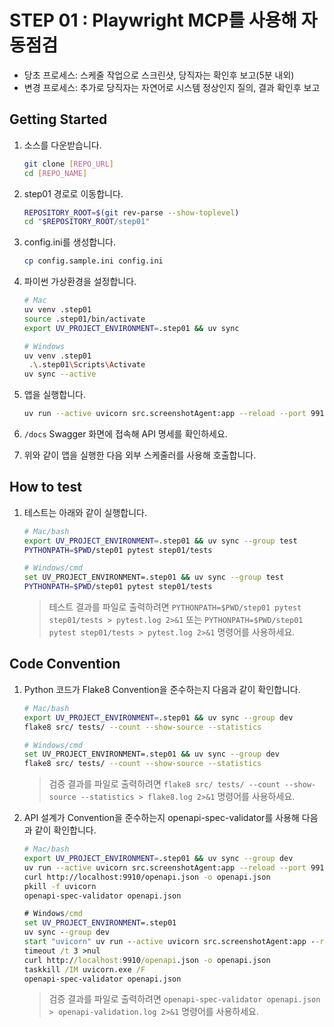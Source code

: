 # STEP 01 : Playwright MCP를 사용해 자동점검

- 당초 프로세스: 스케줄 작업으로 스크린샷, 당직자는 확인후 보고(5분 내외)
- 변경 프로세스: 추가로 당직자는 자연어로 시스템 정상인지 질의, 결과 확인후 보고

## Getting Started

1. 소스를 다운받습니다.
    ```bash
    git clone [REPO_URL]
    cd [REPO_NAME]
    ```

1. step01 경로로 이동합니다.
    ```bash
    REPOSITORY_ROOT=$(git rev-parse --show-toplevel)
    cd "$REPOSITORY_ROOT/step01"
    ```

1. config.ini를 생성합니다.
    ```bash
    cp config.sample.ini config.ini
    ```

1. 파이썬 가상환경을 설정합니다.
   ```bash
   # Mac
   uv venv .step01
   source .step01/bin/activate
   export UV_PROJECT_ENVIRONMENT=.step01 && uv sync
   ```

   ```bash
   # Windows
   uv venv .step01
    .\.step01\Scripts\Activate
   uv sync --active
   ```

1. 앱을 실행합니다.
    ```bash
    uv run --active uvicorn src.screenshotAgent:app --reload --port 9910
    ```

1. `/docs` Swagger 화면에 접속해 API 명세를 확인하세요.

1. 위와 같이 앱을 실행한 다음 외부 스케줄러를 사용해 호출합니다.

## How to test

1. 테스트는 아래와 같이 실행합니다.
    ```bash
    # Mac/bash
    export UV_PROJECT_ENVIRONMENT=.step01 && uv sync --group test
    PYTHONPATH=$PWD/step01 pytest step01/tests
    ```

    ```bash
    # Windows/cmd
    set UV_PROJECT_ENVIRONMENT=.step01 && uv sync --group test
    PYTHONPATH=$PWD/step01 pytest step01/tests
    ```

    > 테스트 결과를 파일로 출력하려면 `PYTHONPATH=$PWD/step01 pytest step01/tests > pytest.log 2>&1` 또는 `PYTHONPATH=$PWD/step01 pytest step01/tests > pytest.log 2>&1` 명령어를 사용하세요.

## Code Convention

1. Python 코드가 Flake8 Convention을 준수하는지 다음과 같이 확인합니다.
    ```bash
    # Mac/bash
    export UV_PROJECT_ENVIRONMENT=.step01 && uv sync --group dev
    flake8 src/ tests/ --count --show-source --statistics
    ```

    ```bash
    # Windows/cmd
    set UV_PROJECT_ENVIRONMENT=.step01 && uv sync --group dev
    flake8 src/ tests/ --count --show-source --statistics
    ```

    > 검증 결과를 파일로 출력하려면 `flake8 src/ tests/ --count --show-source --statistics > flake8.log 2>&1` 명령어를 사용하세요.

2. API 설계가 Convention을 준수하는지 openapi-spec-validator를 사용해 다음과 같이 확인합니다.
    ```bash
    # Mac/bash
    export UV_PROJECT_ENVIRONMENT=.step01 && uv sync --group dev
    uv run --active uvicorn src.screenshotAgent:app --reload --port 9910 &
    curl http://localhost:9910/openapi.json -o openapi.json
    pkill -f uvicorn
    openapi-spec-validator openapi.json
    ```

    ```cmd
    # Windows/cmd
    set UV_PROJECT_ENVIRONMENT=.step01
    uv sync --group dev
    start "uvicorn" uv run --active uvicorn src.screenshotAgent:app --reload --port 9910
    timeout /t 3 >nul
    curl http://localhost:9910/openapi.json -o openapi.json
    taskkill /IM uvicorn.exe /F
    openapi-spec-validator openapi.json
    ```

    > 검증 결과를 파일로 출력하려면 `openapi-spec-validator openapi.json > openapi-validation.log 2>&1` 명령어를 사용하세요.

